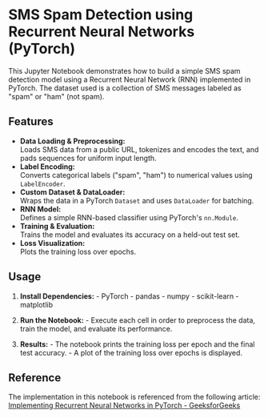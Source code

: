 # SMS Spam Detection using Recurrent Neural Networks (PyTorch)

This Jupyter Notebook demonstrates how to build a simple SMS spam detection model using a Recurrent Neural Network (RNN) implemented in PyTorch. The dataset used is a collection of SMS messages labeled as "spam" or "ham" (not spam).

## Features

- **Data Loading & Preprocessing:**  
    Loads SMS data from a public URL, tokenizes and encodes the text, and pads sequences for uniform input length.
- **Label Encoding:**  
    Converts categorical labels ("spam", "ham") to numerical values using `LabelEncoder`.
- **Custom Dataset & DataLoader:**  
    Wraps the data in a PyTorch `Dataset` and uses `DataLoader` for batching.
- **RNN Model:**  
    Defines a simple RNN-based classifier using PyTorch's `nn.Module`.
- **Training & Evaluation:**  
    Trains the model and evaluates its accuracy on a held-out test set.
- **Loss Visualization:**  
    Plots the training loss over epochs.

## Usage

1. **Install Dependencies:**
        - PyTorch
        - pandas
        - numpy
        - scikit-learn
        - matplotlib

2. **Run the Notebook:**
        - Execute each cell in order to preprocess the data, train the model, and evaluate its performance.

3. **Results:**
        - The notebook prints the training loss per epoch and the final test accuracy.
        - A plot of the training loss over epochs is displayed.

## Reference

The implementation in this notebook is referenced from the following article:  
[Implementing Recurrent Neural Networks in PyTorch - GeeksforGeeks](https://www.geeksforgeeks.org/implementing-recurrent-neural-networks-in-pytorch/)